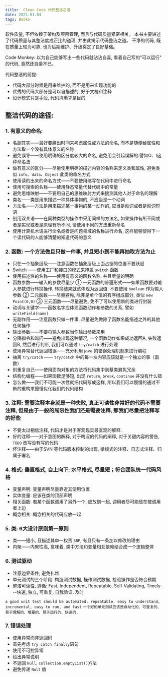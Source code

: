 ```yaml
---
title:  Clean Code 代码整洁之道
date: 2021.01.04 
tags: Books
---
```

软件质量, 不但依赖于架构及项目管理, 而且与代码质量紧密相关。 
本书主要讲述了代码质量与其整洁度成正比的道理, 并由此揭示代码整洁之道。
干净的代码, 既在质量上较为可靠, 也为后期维护、升级奠定了良好基础。

Code Monkey: 以为自己能够写出一些代码就沾沾自喜, 看着自己写的"可以运行" 的代码, 竟然还自豪不已。 

代码整洁的前提:
- 代码大部分时候是用来维护的, 而不是用来实现功能的
- 优秀的代码大部分是可以自描述的, 好于文档和注释
- 设计模式只是手段, 代码清晰才是目的



## 整洁代码的途径:
 
### 1. 有意义的命名: 
- 名副其实——最好要腾出时间来考虑属性或方法的命名, 而不是随便给属性和方法取一个没有具体意义的名称
- 避免误导——使用明确的区分度较大的命名, 避免用会引起误解的.譬如O、l这种命名法
- 做有意义的区分——尽量使用明确的描述内容的名称来定义类和属性, 避免类似 `info`、`data`、`Object` 此类的命名方式
- 使用读的出来的命名方式——不要使用缩写在代码中进行命名
- 使用可搜索的名称——使用静态常量代替代码中的常量
- 避免思维映射——不要用自己的思维映射方式来揣测其他人对于命名的理解
- 类名——类是用来描述一种具体事物的, 不应当是一个动词
- 方法名——方法是用来描述某一事物的某一动作的, 应当是动词或者是动词短语
- 别用双关语——在同种类型的操作中采用同样的方法名, 如果操作有所不同或者是实现或者是原理有所不同, 请使用不同的方法重新命名
- 使用计算机术语进行命名或者是问题领域的名称进行命名, 这样能够使得下一个读代码的人能够清楚的知道代码的意义

### 2. 函数: 一个方法做且只做一件事, 并且短小到不能再抽取方法为止
- 只在一个抽象层级——注意函数在抽象层级上面占据的位置不要跃层
- Switch ——使用工厂和接口的模式来掩盖 `switch` 函数
- 使用描述性的名称——使用有意义的函数名称, 并且尽量的明确
- 函数参数——输入的参数尽量少
   ① 一元函数的普遍形式——如果函数要对输入参数进行转换操作, 转换结果就该体现为返回值. 不要使用 `boolean` 作为输入参数
   ② 二元函数——尽量避免, 除非是单个值的有序组成部分, 类似 `new Point(0,0)`
   ③ 三元函数——尽量避免, 免不了可以使用新的类进行封装
- 动词与关键字——函数名字应体现函数动作和参数的关系, 譬如 `writeField(name)`
- 无副作用——注意函数只做一件事, 尽量避免做除了函数名能描述之外的其他任何操作
- 输出参数——不要将输入参数当作输出参数来用
- 分隔指令和询问——避免出现这种情况, 一个函数动作如果成功返回A, 失败返回B, 然后进行判断, 我们可以通过 `try/catch` 进行处理
- 使用异常替代返回错误——充分利用 java 的错误处理机制来进行编程
- 抽离 `try/catch` —— `try/catch` 中的每一块内容应该就是一个独立的事（函数）
- 别重复自己——使用面向对象的方法将代码集中到基类避免冗余
- 结构化编程——如果函数足够短, 出现 `return`, `break`, `continue` 并没有什么错
- 怎么做——我们不可能一次性就把代码写成这样, 所以我们可以慢慢的通过不断的重构来慢慢优化我们的代码结构

### 3. 注释: 需要注释本身就是一种失败, 真正可读性非常好的代码不需要注释, 但是由于一般的局限性我们还是需要注释, 那我们尽量把注释写的好些
- 不要太过相信注释, 代码才是对于客观现实最直观的解释. 
- 好的注释——对于意图的解释, 对于晦涩的代码的阐释, 对于关键内容的警告, `TODO` 改写没有写的代码
- 坏注释——由于SVN 等代码版本控制的出现, 循规式的注释、日志式注释、归属于署名

### 4. 格式: 垂直格式, 自上向下; 水平格式, 尽量短；符合团队统一代码风格
- 变量声明: 变量声明尽量靠近其使用位置
- 实体变量: 应该在类的顶部声明
- 相关函数: 若某个函数调用了另外一个, 应放到一起, 调用者尽可能放在被调用者上边
- 概念相关: 概念相关的代码应放一起

### 5. 类: 6大设计原则第一原则
- 类——短小, 且描述其单一权责 `SRP`, 有且只有一条加以修改的理由
- 内聚——内聚性高, 意味着, 类中方法和变量相互依赖结合成一个逻辑整体

### 6. 测试驱动
- 注意边界条件; 避免扎堆
- 单元测试的三个阶段: 构造测试数据, 操作测试数据, 检验操作是否符合预期
- 整洁可读性, 遵循: Fast, Independent, Repeatable, Self-Validating, Timely---快速, 独立, 可重复, 自我验证, 及时

`a good unit test should be automated, repeatable, easy to understand, incremental, easy to run, and fast`
`一个好的单元测试应该是自动化的、可重复的、易于理解的、增量的、易于运行的、快速的.`

### 7. 错误处理
- 使用异常而非返回码
- 首先考虑 `try catch finally`语句
- 使用不可控异常
- 给出异常说明
- 不返回 `Null`, `collection.emptyList()`方法
- 避免传递 `Null` 值